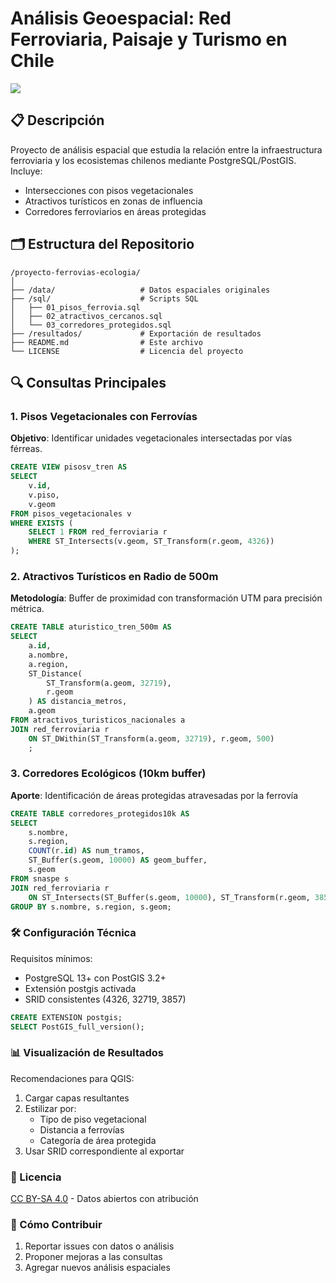 # Análisis Geoespacial: Red Ferroviaria, Paisaje y Turismo en Chile

![](./resultados/patrimoniopaisajetren-gr.jpeg)




## 📋 Descripción
Proyecto de análisis espacial que estudia la relación entre la infraestructura ferroviaria y los ecosistemas chilenos mediante PostgreSQL/PostGIS. Incluye:
- Intersecciones con pisos vegetacionales
- Atractivos turísticos en zonas de influencia
- Corredores ferroviarios en áreas protegidas

## 🗂️ Estructura del Repositorio


```tree
/proyecto-ferrovias-ecologia/
│
├── /data/                   # Datos espaciales originales
├── /sql/                    # Scripts SQL
│   ├── 01_pisos_ferrovia.sql
│   ├── 02_atractivos_cercanos.sql
│   └── 03_corredores_protegidos.sql
├── /resultados/             # Exportación de resultados
├── README.md                # Este archivo
└── LICENSE                  # Licencia del proyecto
```

## 🔍 Consultas Principales

### 1. Pisos Vegetacionales con Ferrovías
**Objetivo**: Identificar unidades vegetacionales intersectadas por vías férreas.

```sql
CREATE VIEW pisosv_tren AS
SELECT 
    v.id,
    v.piso,
    v.geom
FROM pisos_vegetacionales v
WHERE EXISTS (
    SELECT 1 FROM red_ferroviaria r
    WHERE ST_Intersects(v.geom, ST_Transform(r.geom, 4326))
);
```

### 2. Atractivos Turísticos en Radio de 500m

**Metodología**: Buffer de proximidad con transformación UTM para precisión métrica.

```sql
CREATE TABLE aturistico_tren_500m AS
SELECT 
    a.id,
    a.nombre,
    a.region,
    ST_Distance(
        ST_Transform(a.geom, 32719),
        r.geom
    ) AS distancia_metros,
    a.geom
FROM atractivos_turisticos_nacionales a
JOIN red_ferroviaria r 
    ON ST_DWithin(ST_Transform(a.geom, 32719), r.geom, 500)
    ;
```

### 3. Corredores Ecológicos (10km buffer)

**Aporte**: Identificación de áreas protegidas atravesadas por la ferrovía
```sql
CREATE TABLE corredores_protegidos10k AS
SELECT 
    s.nombre,
    s.region,
    COUNT(r.id) AS num_tramos,
    ST_Buffer(s.geom, 10000) AS geom_buffer,
    s.geom
FROM snaspe s
JOIN red_ferroviaria r 
    ON ST_Intersects(ST_Buffer(s.geom, 10000), ST_Transform(r.geom, 3857))
GROUP BY s.nombre, s.region, s.geom;
```

### 🛠️ Configuración Técnica

Requisitos mínimos:

- PostgreSQL 13+ con PostGIS 3.2+
- Extensión postgis activada
- SRID consistentes (4326, 32719, 3857)

```sql 
CREATE EXTENSION postgis;
SELECT PostGIS_full_version();
```

### 📊 Visualización de Resultados

Recomendaciones para QGIS:

1. Cargar capas resultantes
2. Estilizar por:
    - Tipo de piso vegetacional
    - Distancia a ferrovías
    - Categoría de área protegida
3. Usar SRID correspondiente al exportar

### 📄 Licencia

[CC BY-SA 4.0](https://creativecommons.org/licenses/by-sa/4.0/) - Datos abiertos con atribución

### 🤝 Cómo Contribuir

1. Reportar issues con datos o análisis
2. Proponer mejoras a las consultas
3. Agregar nuevos análisis espaciales



